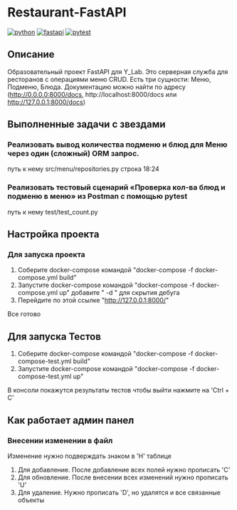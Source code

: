 # Restaurant-FastAPI

[![python](https://img.shields.io/badge/python-3.10_slim-blue?style=flat-square)](https://www.python.org/)
[![fastapi](https://img.shields.io/badge/fastapi-0.100.0-critical?style=flat-square)](https://fastapi.tiangolo.com/)
[![pytest](https://img.shields.io/badge/pytest-passed-brightgreen)](https://docs.pytest.org/en/7.4.x/)


## Описание

Образовательный проект FastAPI для Y_Lab. Это серверная служба для ресторанов с операциями меню CRUD. Есть три сущности: Меню, Подменю, Блюда.
Документацию можно найти по адресу (http://0.0.0.0:8000/docs,
http://localhost:8000/docs или http://127.0.0.1:8000/docs)

## Выполненные задачи с звездами

### Реализовать вывод количества подменю и блюд для Меню через один (сложный) ORM запрос.
путь к нему src/menu/repositories.py строка 18:24

### Реализовать тестовый сценарий «Проверка кол-ва блюд и подменю в меню» из Postman с помощью pytest
путь к нему test/test_count.py

## Настройка проекта

### Для запуска проекта

1) Соберите docker-compose командой "docker-compose -f docker-compose.yml build"
2) Запустите docker-compose командой "docker-compose -f docker-compose.yml up" добавите " -d " для скрытия дебуга
3) Перейдите по этой ссылке "http://127.0.0.1:8000/"

Все готово

## Для запуска Тестов

1) Соберите docker-compose командой "docker-compose -f docker-compose-test.yml build"
2) Запустите docker-compose командой "docker-compose -f docker-compose-test.yml up"

В консоли покажутся результаты тестов чтобы выйти нажмите на 'Ctrl + C'

## Как работает админ панел

### Внесении изменении в файл
Изменение нужно подверждать знаком в 'H' таблице
1) Для добавление. После добавление всех полей нужно прописать 'C'
2) Для обновление. После внесении всех изменений нужно прописать 'U'
3) Для удаление. Нужно прописать 'D', но удалятся и все связанные объекты
